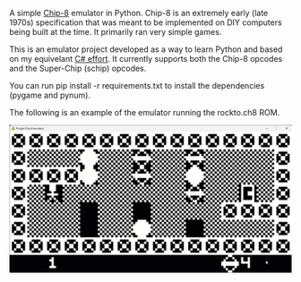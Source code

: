 A simple [Chip-8](https://en.wikipedia.org/wiki/CHIP-8) emulator in Python. Chip-8 is an extremely early (late 1970s) specification that was meant to be implemented on DIY computers being built at the time. It primarily ran very simple games.

This is an emulator project developed as a way to learn Python and based on my equivelant [C# effort](https://www.github.com/ikeras/kettle). It currently supports both the Chip-8 opcodes and the Super-Chip (schip) opcodes.

You can run pip install -r requirements.txt to install the dependencies (pygame and pynum). 

The following is an example of the emulator running the rockto.ch8 ROM.

![rockto running in the Pringle emulator](img/Pringle.gif)
